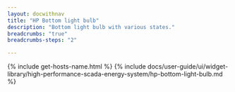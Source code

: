 ```yaml
---
layout: docwithnav
title: "HP Bottom light bulb"
description: "Bottom light bulb with various states."
breadcrumbs: "true"
breadcrumbs-steps: "2"

---
```

{% include get-hosts-name.html %}
{% include docs/user-guide/ui/widget-library/high-performance-scada-energy-system/hp-bottom-light-bulb.md %}
